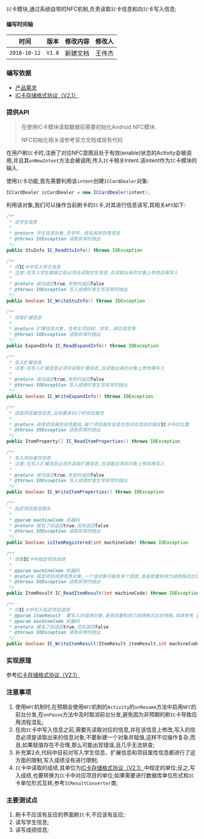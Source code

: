

`IC`卡模块,通过系统自带的NFC机制,负责读取`IC`卡信息和向`IC`卡写入信息;

#### 编写时间轴

|     时间     |  版本  | 修改内容 | 修改人 |
| :----------: | :----: | :------: | :----: |
| `2018-10-12` | `V1.0` | 新建文档 | 王伟杰 |

### 编写依据

- [产品需求](./ref/智能主机项目1.3原型演示.exe)
- [IC卡存储格式协议（V2.1）](./ref/IC卡存储格式协议（V2.1）.doc)

### 提供API

> 在使用IC卡模块读取数据前需要初始化Android NFC模块.
>
> NFC初始化相关请参考官方文档或现有代码

在用户刷`IC`卡时,注册了对应NFC意图且处于有效(enable)状态的Activity会被调用,并且其`onNewIntent`方法会被调用,传入`IC`卡相关Intent.该intent作为`IC`卡模块的输入.

使用`IC`卡功能,首先需要利用该`intent`创建`ICCardDealer`对象:

```java
ICCardDealer icCardDealer = new ICCardDealer(intent);
```

利用该对象,我们可以操作当前刷卡的`IC`卡,对其进行信息读写,其相关`API`如下:

```java
/**
 * 读学生信息
 *
 * @return 学生信息对象,含学号、姓名和性别等信息
 * @throws IOException 读取异常时抛出
 */
public StuInfo IC_ReadStuInfo() throws IOException

/**
 * 向IC卡中写入学生信息
 * 注意:在写入学生数据之前必须先读取学生信息,在读取出来的对象上修改后再写入
 *
 * @return 成功返回true,失败时返回false
 * @throws IOException 写入成绩时发生写异常时抛出
 */
public boolean IC_WriteStuInfo() throws IOException

/**
 * 读取扩展信息
 *
 * @return 扩展信息对象，含考生项目树、学年、单位信息等
 * @throws IOException 读取异常时抛出
 */
public ExpandInfo IC_ReadExpandInfo() throws IOException

/**
 * 写入扩展信息
 * 注意:在写入扩展信息必须先读取扩展信息,在读取出来的对象上修改再写入
 *
 * @return 成功返回true,失败时返回false
 * @throws IOException 写入成绩时发生写异常时抛出
 */
public boolean IC_WriteExpandInfo() throws IOException

/**
 * 读取项目属性信息,目前最多16个的项目属性
 *
 * @return 具体项目属性信息数组,每个项目属性信息包含对应项目存储在IC卡中的位置
 * @throws IOException 读取异常时抛出
 */
public ItemProperty[] IC_ReadItemProperties() throws IOException

/**
 * 写入项目属性信息
 * 注意:在写入扩展信息必须先读取扩展信息,在读取出来的对象上修改再写入
 *
 * @return 成功返回true,失败时返回false
 * @throws IOException 写入成绩时发生写异常时抛出
 */
public boolean IC_WriteItemProperties() throws IOException

/**
 * 指定项目是否报名
 *
 * @param machineCode 机器码
 * @return 报名了则返回true,否则返回false
 * @throws IOException 读取异常时抛出
 */
public boolean isItemRegistered(int machineCode) throws IOException

/**
 * 读取IC卡中指定项目成绩
 *
 * @param machineCode 机器码
 * @return 指定项目成绩信息对象,一个该对象可能有多个成绩,身高体重和视力成绩格式比较特殊,具体参考 {@link ItemResult} 中的注释; 读取的项目成绩单位为IC卡中的单位,与数据库中取出的数据进行比较需要先进行单位转换,具体可以参考 {@link com.feipulai.host.ic.utils.ICResultConverter};没有报名该项目时返回null
 * @throws IOException 读取异常时抛出
 */
public ItemResult IC_ReadItemResult(int machineCode) throws IOException

/**
 * 向IC卡中写入指定项目成绩
 * @param itemResult  要写入的成绩对象,身高体重和视力成绩格式比较特殊,具体参考 {@link ItemResult} 注释;在写入成绩到IC卡中之前,需要将成绩转换为IC卡中的单位格式,具体参考 {@link com.feipulai.host.ic.utils.ICResultConverter};写入的成绩应该是在读取的项目成绩上进行修改,而不是新建一个成绩并设置参数,后一种方式是不安全的
 * @param machineCode 机器码
 * @return 报名了则返回true,否则返回false
 * @throws IOException 读取异常时抛出
 */
public boolean IC_WriteItemResult(ItemResult itemResult,int machineCode) throws IOException

```

### 实现原理

参考[IC卡存储格式协议（V2.1）](./ref/IC卡存储格式协议（V2.1）.doc)

### 注意事项

1. 使用`NFC`机制时,在预期会使用`NFC`机制的`Activity`的`onResume`方法中启用`NFC`的前台分发,在`onPause`方法中及时取消前台分发,避免因为非预期的刷`IC`卡导致应用流程混乱;
2. 在向`IC`卡中写入信息之前,需要先读取对应的信息,并在该信息上修改,写入的信息必须是读取出来的信息对象;不要新建一个对象并赋值,这样不仅操作复杂,而且,如果赋值存在不合理,那么可能出现错误,且几乎无法排查;
3. 补充第2点,代码中目前对写入学生信息、扩展信息和项目属性信息都进行了这方面的限制,写入成绩没有进行限制;
4. `IC`卡中读取的成绩,其单位为[IC卡存储格式协议（V2.1）](IC卡存储格式协议（V2.1）.doc)中规定的单位;反之,写入成绩,也要转换为`IC`卡中对应项目的单位;如果需要进行数据库单位形式和`IC`卡单位形式互转,参考`ICResultConverter`类;

### 主要测试点

1. 刷卡不应该有反应的界面刷`IC`卡,不应该有反应;
2. 读写学生信息;
3. 读写成绩信息;

